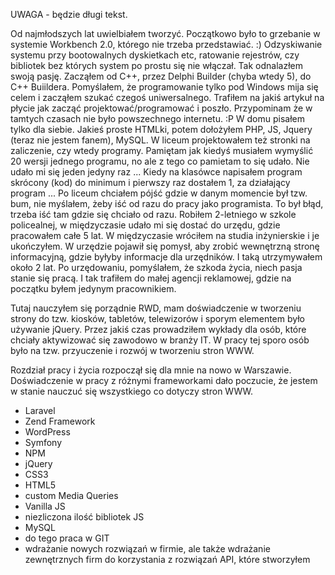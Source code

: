 UWAGA - będzie długi tekst.

Od najmłodszych lat uwielbiałem tworzyć. Początkowo było to grzebanie w systemie Workbench 2.0, którego nie trzeba przedstawiać. :)
Odzyskiwanie systemu przy bootowalnych dyskietkach etc, ratowanie rejestrów, czy bibliotek bez których system po prostu się nie włączał.
Tak odnalazłem swoją pasję. Zacząłem od C++, przez Delphi Builder (chyba wtedy 5), do C++ Buiildera.
Pomyślałem, że programowanie tylko pod Windows mija się celem i zacząłem szukać czegoś uniwersalnego.
Trafiłem na jakiś artykuł na płycie jak zacząć projektować/programować i poszło. Przypominam że w tamtych czasach nie było powszechnego internetu. :P
W domu pisałem tylko dla siebie. Jakieś proste HTMLki, potem dołożyłem PHP, JS, Jquery (teraz nie jestem fanem), MySQL.
W liceum projektowałem też stronki na zaliczenie, czy wtedy programy. Pamiętam jak kiedyś musiałem wymyślić 20 wersji jednego programu, no ale z tego co pamietam to się udało.
Nie udało mi się jeden jedyny raz ... Kiedy na klasówce napisałem program skrócony (kod) do minimum i pierwszy raz dostałem 1, za działający program ...
Po liceum chciałem pójść gdzie w danym momencie był tzw. bum, nie myślałem, żeby iść od razu do pracy jako programista. To był błąd, trzeba iść tam gdzie się chciało od razu. Robiłem 2-letniego w szkole policealnej, w międzyczasie udało mi się dostać do urzędu, gdzie pracowałem całe 5 lat. W międzyczasie wróciłem na studia inżynierskie i je ukończyłem. W urzędzie pojawił się pomysł, aby zrobić wewnętrzną stronę informacyjną, gdzie byłyby informacje dla urzędników. I taką utrzymywałem około 2 lat. Po urzędowaniu, pomyślałem, że szkoda życia, niech pasja stanie się pracą. I tak trafiłem do małej agencji reklamowej, gdzie na początku byłem jedynym pracownikiem.

Tutaj nauczyłem się porządnie RWD, mam doświadczenie w tworzeniu strony do tzw. kiosków, tabletów, telewizorów i sporym elementem było używanie jQuery. Przez jakiś czas prowadziłem wykłady dla osób, które chciały aktywizować się zawodowo w branży IT. W pracy tej sporo osób było na tzw. przyuczenie i rozwój w tworzeniu stron WWW.

Rozdział pracy i życia rozpoczął się dla mnie na nowo w Warszawie. Doświadczenie w pracy z różnymi frameworkami dało poczucie, że jestem w stanie nauczuć się wszystkiego co dotyczy stron WWW.

- Laravel
- Zend Framework
- WordPress
- Symfony
- NPM
- jQuery
- CSS3
- HTML5
- custom Media Queries
- Vanilla JS
- niezliczona ilość bibliotek JS
- MySQL
- do tego praca w GIT
- wdrażanie nowych rozwiązań w firmie, ale także wdrażanie zewnętrznych firm do korzystania z rozwiązań API, które stworzyłem
